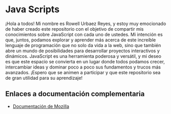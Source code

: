 # Java Scripts

¡Hola a todos! Mi nombre es Rowell Urbaez Reyes, y estoy muy emocionado de haber creado este repositorio con el objetivo de compartir mis conocimientos sobre JavaScript con cada uno de ustedes. Mi intención es que, juntos, podamos explorar y aprender más acerca de este increíble lenguaje de programación que no solo da vida a la web, sino que también abre un mundo de posibilidades para desarrollar proyectos interactivos y dinámicos. JavaScript es una herramienta poderosa y versátil, y mi deseo es que este espacio se convierta en un lugar donde todos podamos crecer, intercambiar ideas y dominar poco a poco sus fundamentos y trucos más avanzados. ¡Espero que se animen a participar y que este repositorio sea de gran utilidad para su aprendizaje!

## Enlaces a documentación complementaria

- [Documentación de Mozilla](https://developer.mozilla.org/en-US/docs/Web/JavaScript)
